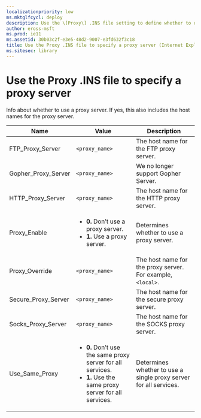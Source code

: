 ```yaml
---
localizationpriority: low
ms.mktglfcycl: deploy
description: Use the \[Proxy\] .INS file setting to define whether to use a proxy server.
author: eross-msft
ms.prod: ie11
ms.assetid: 30b03c2f-e3e5-48d2-9007-e3fd632f3c18
title: Use the Proxy .INS file to specify a proxy server (Internet Explorer Administration Kit 11 for IT Pros)
ms.sitesec: library
---
```



# Use the Proxy .INS file to specify a proxy server
Info about whether to use a proxy server. If yes, this also includes the host names for the proxy server.

|Name |Value |Description |
|-----|------|------------|
|FTP_Proxy_Server |`<proxy_name>` |The host name for the FTP proxy server. |
|Gopher_Proxy_Server |`<proxy_name>` |We no longer support Gopher Server. |
|HTTP_Proxy_Server |`<proxy_name>` |The host name for the HTTP proxy server. |
|Proxy_Enable |<ul><li>**0.** Don’t use a proxy server.</li><li>**1.** Use a proxy server.</li></ul> |Determines whether to use a proxy server. |
|Proxy_Override |`<proxy_name>` |The host name for the proxy server. For example, `<local>`. |
|Secure_Proxy_Server |`<proxy_name>` |The host name for the secure proxy server. |
|Socks_Proxy_Server |`<proxy_name>` |The host name for the SOCKS proxy server. |
|Use_Same_Proxy |<ul><li>**0.** Don’t use the same proxy server for all services.</li><li>**1.** Use the same proxy server for all services.</li></ul> |Determines whether to use a single proxy server for all services. |

